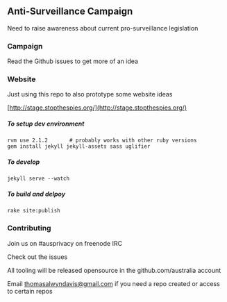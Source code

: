 ## Anti-Surveillance Campaign

Need to raise awareness about current pro-surveillance legislation

### Campaign

Read the Github issues to get more of an idea


### Website

Just using this repo to also prototype some website ideas

[http://stage.stopthespies.org/](http://stage.stopthespies.org/)

##### To setup dev environment

```
rvm use 2.1.2		# probably works with other ruby versions
gem install jekyll jekyll-assets sass uglifier
```

##### To develop

```
jekyll serve --watch
```

##### To build and delpoy

```
rake site:publish
```

### Contributing

Join us on #ausprivacy on freenode IRC

Check out the issues

All tooling will be released opensource in the github.com/australia account

Email thomasalwyndavis@gmail.com if you need a repo created or access to certain repos
